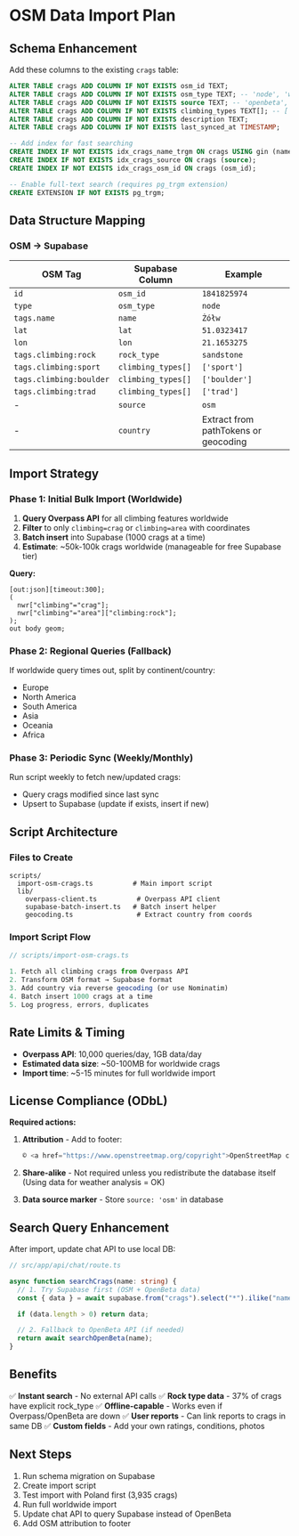 # OSM Data Import Plan

## Schema Enhancement

Add these columns to the existing `crags` table:

```sql
ALTER TABLE crags ADD COLUMN IF NOT EXISTS osm_id TEXT;
ALTER TABLE crags ADD COLUMN IF NOT EXISTS osm_type TEXT; -- 'node', 'way', 'relation'
ALTER TABLE crags ADD COLUMN IF NOT EXISTS source TEXT; -- 'openbeta', 'osm', 'manual'
ALTER TABLE crags ADD COLUMN IF NOT EXISTS climbing_types TEXT[]; -- ['sport', 'trad', 'boulder']
ALTER TABLE crags ADD COLUMN IF NOT EXISTS description TEXT;
ALTER TABLE crags ADD COLUMN IF NOT EXISTS last_synced_at TIMESTAMP;

-- Add index for fast searching
CREATE INDEX IF NOT EXISTS idx_crags_name_trgm ON crags USING gin (name gin_trgm_ops);
CREATE INDEX IF NOT EXISTS idx_crags_source ON crags (source);
CREATE INDEX IF NOT EXISTS idx_crags_osm_id ON crags (osm_id);

-- Enable full-text search (requires pg_trgm extension)
CREATE EXTENSION IF NOT EXISTS pg_trgm;
```

## Data Structure Mapping

### OSM → Supabase

| OSM Tag                 | Supabase Column    | Example                              |
| ----------------------- | ------------------ | ------------------------------------ |
| `id`                    | `osm_id`           | `1841825974`                         |
| `type`                  | `osm_type`         | `node`                               |
| `tags.name`             | `name`             | `Żółw`                               |
| `lat`                   | `lat`              | `51.0323417`                         |
| `lon`                   | `lon`              | `21.1653275`                         |
| `tags.climbing:rock`    | `rock_type`        | `sandstone`                          |
| `tags.climbing:sport`   | `climbing_types[]` | `['sport']`                          |
| `tags.climbing:boulder` | `climbing_types[]` | `['boulder']`                        |
| `tags.climbing:trad`    | `climbing_types[]` | `['trad']`                           |
| -                       | `source`           | `osm`                                |
| -                       | `country`          | Extract from pathTokens or geocoding |

## Import Strategy

### Phase 1: Initial Bulk Import (Worldwide)

1. **Query Overpass API** for all climbing features worldwide
2. **Filter** to only `climbing=crag` or `climbing=area` with coordinates
3. **Batch insert** into Supabase (1000 crags at a time)
4. **Estimate**: ~50k-100k crags worldwide (manageable for free Supabase tier)

**Query:**

```overpass
[out:json][timeout:300];
(
  nwr["climbing"="crag"];
  nwr["climbing"="area"]["climbing:rock"];
);
out body geom;
```

### Phase 2: Regional Queries (Fallback)

If worldwide query times out, split by continent/country:

- Europe
- North America
- South America
- Asia
- Oceania
- Africa

### Phase 3: Periodic Sync (Weekly/Monthly)

Run script weekly to fetch new/updated crags:

- Query crags modified since last sync
- Upsert to Supabase (update if exists, insert if new)

## Script Architecture

### Files to Create

```
scripts/
  import-osm-crags.ts          # Main import script
  lib/
    overpass-client.ts          # Overpass API client
    supabase-batch-insert.ts   # Batch insert helper
    geocoding.ts                # Extract country from coords
```

### Import Script Flow

```typescript
// scripts/import-osm-crags.ts

1. Fetch all climbing crags from Overpass API
2. Transform OSM format → Supabase format
3. Add country via reverse geocoding (or use Nominatim)
4. Batch insert 1000 crags at a time
5. Log progress, errors, duplicates
```

## Rate Limits & Timing

- **Overpass API**: 10,000 queries/day, 1GB data/day
- **Estimated data size**: ~50-100MB for worldwide crags
- **Import time**: ~5-15 minutes for full worldwide import

## License Compliance (ODbL)

**Required actions:**

1. **Attribution** - Add to footer:

   ```jsx
   © <a href="https://www.openstreetmap.org/copyright">OpenStreetMap contributors</a>
   ```

2. **Share-alike** - Not required unless you redistribute the database itself
   (Using data for weather analysis = OK)

3. **Data source marker** - Store `source: 'osm'` in database

## Search Query Enhancement

After import, update chat API to use local DB:

```typescript
// src/app/api/chat/route.ts

async function searchCrags(name: string) {
  // 1. Try Supabase first (OSM + OpenBeta data)
  const { data } = await supabase.from("crags").select("*").ilike("name", `%${name}%`).limit(10);

  if (data.length > 0) return data;

  // 2. Fallback to OpenBeta API (if needed)
  return await searchOpenBeta(name);
}
```

## Benefits

✅ **Instant search** - No external API calls
✅ **Rock type data** - 37% of crags have explicit rock_type
✅ **Offline-capable** - Works even if Overpass/OpenBeta are down
✅ **User reports** - Can link reports to crags in same DB
✅ **Custom fields** - Add your own ratings, conditions, photos

## Next Steps

1. Run schema migration on Supabase
2. Create import script
3. Test import with Poland first (3,935 crags)
4. Run full worldwide import
5. Update chat API to query Supabase instead of OpenBeta
6. Add OSM attribution to footer
